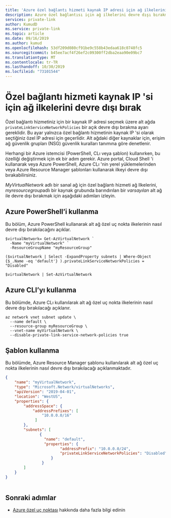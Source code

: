 ```yaml
---
title: 'Azure özel bağlantı hizmeti kaynak IP adresi için ağ ilkelerini devre dışı bırak '
description: Azure özel bağlantısı için ağ ilkelerini devre dışı bırakmayı öğrenin
services: private-link
author: KumudD
ms.service: private-link
ms.topic: article
ms.date: 09/16/2019
ms.author: kumud
ms.openlocfilehash: 53df209d080cf91be9c558b43edaa618c0748fc5
ms.sourcegitcommit: b45ee7acf4f26ef2c09300ff2dba2eaa90e09bc7
ms.translationtype: MT
ms.contentlocale: tr-TR
ms.lasthandoff: 10/30/2019
ms.locfileid: "73101544"
---
```

# <a name="disable-network-policies-for-private-link-service-source-ip"></a>Özel bağlantı hizmeti kaynak IP 'si için ağ ilkelerini devre dışı bırak

Özel bağlantı hizmetiniz için bir kaynak IP adresi seçmek üzere alt ağda `privateLinkServiceNetworkPolicies` bir açık devre dışı bırakma ayarı gereklidir. Bu ayar yalnızca özel bağlantı hizmetinin kaynak IP 'si olarak seçtiğiniz özel IP adresi için geçerlidir. Alt ağdaki diğer kaynaklar için, erişim ağ güvenlik grupları (NSG) güvenlik kuralları tanımına göre denetlenir. 
 
Herhangi bir Azure istemcisi (PowerShell, CLı veya şablon) kullanırken, bu özelliği değiştirmek için ek bir adım gerekir. Azure portal, Cloud Shell 'i kullanarak veya Azure PowerShell, Azure CLı 'nin yerel yüklemelerinden veya Azure Resource Manager şablonları kullanarak ilkeyi devre dışı bırakabilirsiniz.  
 
*MyVirtualNetwork* adlı bir sanal ağ için özel bağlantı hizmeti ağ Ilkelerini, *myresourcegroup*adlı bir kaynak grubunda barındırılan bir *varsayılan* alt ağ ile devre dışı bırakmak için aşağıdaki adımları izleyin. 

## <a name="using-azure-powershell"></a>Azure PowerShell’i kullanma
Bu bölüm, Azure PowerShell kullanarak alt ağ özel uç nokta ilkelerinin nasıl devre dışı bırakılacağını açıklar.

```azurepowershell
$virtualNetwork= Get-AzVirtualNetwork `
  -Name "myVirtualNetwork" ` 
  -ResourceGroupName "myResourceGroup"  
   
($virtualNetwork | Select -ExpandProperty subnets | Where-Object  {$_.Name -eq 'default'} ).privateLinkServiceNetworkPolicies = "Disabled"  
 
$virtualNetwork | Set-AzVirtualNetwork 
```
## <a name="using-azure-cli"></a>Azure CLI’yı kullanma
Bu bölümde, Azure CLı kullanılarak alt ağ özel uç nokta ilkelerinin nasıl devre dışı bırakılacağı açıklanır.
```azurecli
az network vnet subnet update \ 
  --name default \ 
  --resource-group myResourceGroup \ 
  --vnet-name myVirtualNetwork \ 
  --disable-private-link-service-network-policies true 
```
## <a name="using-a-template"></a>Şablon kullanma
Bu bölümde, Azure Resource Manager şablonu kullanılarak alt ağ özel uç nokta ilkelerinin nasıl devre dışı bırakılacağı açıklanmaktadır.
```json
{ 
    "name": "myVirtualNetwork", 
    "type": "Microsoft.Network/virtualNetworks", 
    "apiVersion": "2019-04-01", 
    "location": "WestUS", 
    "properties": { 
        "addressSpace": { 
            "addressPrefixes": [ 
                "10.0.0.0/16" 
             ] 
        }, 
        "subnets": [ 
               { 
                 "name": "default", 
                 "properties": { 
                        "addressPrefix": "10.0.0.0/24", 
                        "privateLinkServiceNetworkPolicies": "Disabled" 
                    } 
                } 
        ] 
    } 
} 
 
```
## <a name="next-steps"></a>Sonraki adımlar
- [Azure özel uç noktası](private-endpoint-overview.md) hakkında daha fazla bilgi edinin
 
